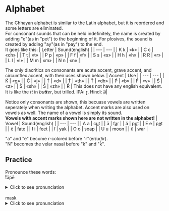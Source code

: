 # Alphabet
The Chhayan alphabet is similar to the Latin alphabet, but it is reordered and some letters are eliminated.  
For consonant sounds that can be held indefinitely, the name is created by adding "e"(as in "pet") to the beginning of it. For plosives, the sound is created by adding "ay"(as in "pay") to the end.  
It goes like this:
| Letter | Sound(english) |
| --- | --- |
| K k | «k» |
| C c | «ch» |
| T t | «t» |
| P p | «p» |
| F f | «f» |
| S s | «s» |
| H h | «h» |
| R R | «r» |
| L l | «l» |
| M m | «m» |
| N n | «n» |

The only diacritics on consonants are acute accent, grave accent, and circumflex accent, with their uses shown below.
| Accent | Use |
| --- | --- |
| Ḱ | «g» |
| Ć | «j» |
| T́ | «d» |
| T̀ | «th» |
| T̂ | «dh» |
| Ṕ | «b» |
| F́ | «v» |
| Ś | «z» |
| S̀ | «sh» |
| Ŝ | «zh» |
| Ŕ | This does not have any english equivalent. It is like the _tt_ in _bu**tt**er_, but trilled. IPA: ɽ, Hindi: ड़|

Notice only consonants are shown, this becuase vowels are written seperately when writing the alphabet. Accent marks are also used on vowels as well. The name of a vowel is simply its sound.   
**Vowels with accent marks shown here are not written in the alphabet!**
| Vowel | Sound(english) |
| --- | --- |
| A a | c<ins>u</ins>t |
| ā | f<ins>a</ins>r |
| ă | p<ins>o</ins>t |
| E e | p<ins>e</ins>t |
| ē | f<ins>a</ins>te |
| I i | f<ins>ee</ins>t |
| ĭ | <ins>y</ins>ak |
| O o | s<ins>oa</ins>p |
| U u | m<ins>oo</ins>n |
| ŭ | <ins>w</ins>ar |

"a" and "e" become r-colored before "r"(er/ur/ir).  
"N" becomes the velar nasal before "k" and "ḱ".

## Practice
Pronounce these words:  
t̂āṕē <details><summary>Click to see pronunciation</summary>«dh-aa-b-ay»</details>  
mask <details><summary>Click to see pronunciation</summary>«m-uh-s-k»</details>
